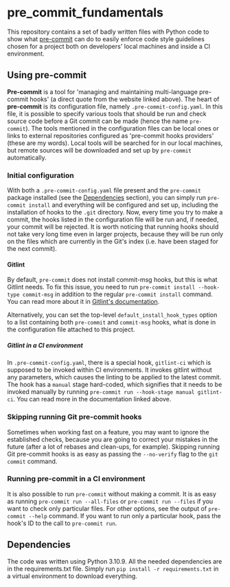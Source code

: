 # pre_commit_fundamentals

This repository contains a set of badly written files with Python code to show
what [pre-commit](https://pre-commit.com/) can do to easily enforce code style
guidelines chosen for a project both on developers' local machines and inside a
CI environment.

## Using pre-commit

**Pre-commit** is a tool for 'managing and maintaining multi-language pre-commit
hooks' (a direct quote from the website linked above). The heart of
**pre-commit** is its configuration file, namely `.pre-commit-config.yaml`. In
this file, it is possible to specify various tools that should be run and check
source code before a Git commit can be made (hence the name `pre-commit`). The
tools mentioned in the configuration files can be local ones or links to
external repositories configured as 'pre-commit hooks providers' (these are my
words). Local tools will be searched for in our local machines, but remote
sources will be downloaded and set up by `pre-commit` automatically.

### Initial configuration

With both a `.pre-commit-config.yaml` file present and the `pre-commit` package
installed (see the [Dependencies](#dependencies) section), you can simply run
`pre-commit install` and everything will be configured and set up, including the
installation of hooks to the `.git` directory. Now, every time you try to make a
commit, the hooks listed in the configuration file will be run and, if needed,
your commit will be rejected. It is worth noticing that running hooks should not
take very long time even in larger projects, because they will be run only on
the files which are currently in the Git's index (i.e. have been staged for the
next commit).

#### Gitlint

By default, `pre-commit` does not install commit-msg hooks, but this is what
Gitlint needs. To fix this issue, you need to run
`pre-commit install --hook-type commit-msg` in addition to the regular
`pre-commit install` command. You can read more about it in
[Gitlint's documentation](https://jorisroovers.com/gitlint/#using-gitlint-through-pre-commit).

Alternatively, you can set the top-level `default_install_hook_types` option to
a list containing both `pre-commit` and `commit-msg` hooks, what is done in the
configuration file attached to this project.

##### Gitlint in a CI environment

In `.pre-commit-config.yaml`, there is a special hook, `gitlint-ci` which is
supposed to be invoked within CI environments. It invokes gitlint without any
parameters, which causes the linting to be applied to the latest commit. The
hook has a `manual` stage hard-coded, which signifies that it needs to be
invoked manually by running `pre-commit run --hook-stage manual gitlint-ci`. You
can read more in the documentation linked above.

### Skipping running Git pre-commit hooks

Sometimes when working fast on a feature, you may want to ignore the established
checks, because you are going to correct your mistakes in the future (after a
lot of rebases and clean-ups, for example). Skipping running Git pre-commit
hooks is as easy as passing the `--no-verify` flag to the `git commit` command.

### Running pre-commit in a CI environment

It is also possible to run `pre-commit` without making a commit. It is as easy
as running `pre-commit run --all-files` or `pre-commit run --files` if you want
to check only particular files. For other options, see the output of
`pre-commit --help` command. If you want to run only a particular hook, pass the
hook's ID to the call to `pre-commit run`.

## Dependencies

The code was written using Python 3.10.9. All the needed dependencies are in the
requirements.txt file. Simply run `pip install -r requirements.txt` in a virtual
environment to download everything.
